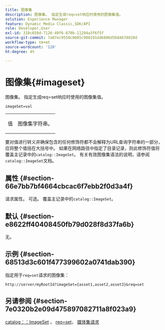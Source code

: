 ```yaml
---
title: 图像集
description: 图像集。 指定生成req=set响应时使用的图像集值。
solution: Experience Manager
feature: Dynamic Media Classic,SDK/API
role: Developer,User
exl-id: 318c658d-7126-40f6-870b-11294a3f6f5f
source-git-commit: 7a07ec9550c0685c908191dd6806d5b84678820d
workflow-type: tm+mt
source-wordcount: '120'
ht-degree: 4%

---
```


# 图像集{#imageset}

图像集。 指定生成req=set响应时使用的图像集值。

`imageSet=val`

<table id="simpletable_F697691D166C407D82233664814F4663"> 
 <tr class="strow"> 
  <td class="stentry"> <p><span class="codeph"> <span class="varname">值</span></span> </p> </td> 
  <td class="stentry"> <p>图像集字符串。 </p></td> 
 </tr> 
</table>

要对值进行转义并确保包含的任何修饰符都不会解释为URL查询字符串的一部分，应将整个值括在大括号中。 如果在网络路径中指定了目录记录，则此修饰符值将覆盖主记录中的`catalog::ImageSet`。 有关有效图像集语法的说明，请参阅`catalog::ImageSet`文档。

## 属性 {#section-66e7bb7bf4664cbcac6f7ebb2f0d3a4f}

请求属性。 可选。 覆盖主记录中的`catalog::ImageSet`。

## 默认 {#section-e8622ff40408450fb79d028f8d37fa6b}

无。

## 示例 {#section-68513d3c601f477399602a0741dab390}

指定用于`req=set`请求的图像集：

`http://server/myRootId?imageSet={asset1,asset2,asset3}&req=set`

## 另请参阅 {#section-7e0320b2e09d475897082711a8f023a9}

[catalog：：ImageSet](/help/aem-is-ir-api/is-api/image-catalog/image-serving-api-ref/c-image-catalog-reference/c-image-svg-data-reference/c-image-data-reference/r-imageset-cat.md) ， [req=set](../../../../../is-api/http-ref/image-serving-api-ref/c-http-protocol-reference/c-command-reference/r-req/r-req.md#reference-907cdb4a97034db7ad94695f25552e76)， [媒体集请求](../../../../../is-api/http-ref/image-serving-api-ref/c-http-protocol-reference/c-syntax-and-features/r-media-set-requests.md#reference-f2f2aa11208b47609fe17848d3b86a0b)

